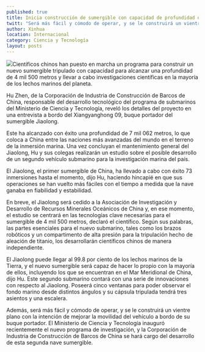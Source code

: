 ```yaml
---
published: true
title: Inicia construcción de sumergible con capacidad de profundidad de 4 500 metros en China
twitt: "Será más fácil y cómodo de operar, y se le construirá un vientre plano con la intención de mejorar la movilidad del vehículo a bordo de su buque portador."
author: Xinhua
location: Internacional
category: Ciencia y Tecnología
layout: posts
---
```


![](http://i.imgur.com/VY4zbfHm.jpg)Científicos chinos han puesto en marcha un programa para construir un nuevo sumergible tripulado con capacidad para alcanzar una profundidad de 4 mil 500 metros y llevar a cabo investigaciones científicas en la mayoría de los lechos marinos del planeta.

 Hu Zhen, de la Corporación de Industria de Construcción de Barcos de China, responsable del desarrollo tecnológico del programa de submarinos del Ministerio de Ciencia y Tecnología, reveló los detalles del proyecto en una entrevista a bordo del Xiangyanghong 09, buque portador del sumergible Jiaolong.

Este ha alcanzado con éxito una profundidad de 7 mil 062 metros, lo que coloca a China entre las naciones más avanzadas del mundo en el terreno de la inmersión marina. Una vez concluyan el mantenimiento general del Jiaolong, Hu y sus colegas realizarán un estudio sobre el posible desarrollo de un segundo vehículo submarino para la investigación marina del país.

El Jiaolong, el primer sumergible de China, ha llevado a cabo con éxito 73 inmersiones hasta el momento, dijo Hu, haciendo hincapié en que sus operaciones se han vuelto más fáciles con el tiempo a medida que la nave ganaba en fiabilidad y estabilidad.

En breve, el Jiaolong será cedido a la Asociación de Investigación y Desarrollo de Recursos Minerales Oceánicos de China y, en ese momento, el estudio se centrará en las tecnologías clave necesarias para el sumergible de 4 mil 500 metros, declaró el científico. Según sus palabras, las partes esenciales para el nuevo submarino, tales como los brazos robóticos y un compartimento de alta presión para la tripulación hecho de aleación de titanio, los desarrollarán científicos chinos de manera independiente.

El Jiaolong puede llegar al 99.8 por ciento de los lechos marinos de la Tierra, y el nuevo sumergible será capaz de hacer lo propio con la mayoría de ellos, incluyendo los que se encuentran en el Mar Meridional de China, dijo Hu. Este segundo submarino contará con una serie de innovaciones con respecto al Jiaolong. Poseerá cinco ventanas para poder observar el fondo marino desde distintos ángulos y su cápsula tripulada tendrá tres asientos y una escalera.

Además, será más fácil y cómodo de operar, y se le construirá un vientre plano con la intención de mejorar la movilidad del vehículo a bordo de su buque portador. El Ministerio de Ciencia y Tecnología inauguró recientemente el nuevo programa de investigación, y la Corporación de Industria de Construcción de Barcos de China se hará cargo del desarrollo de esta segunda nave sumergible.
